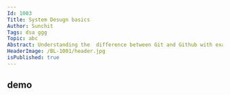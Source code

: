 ```yaml
---
Id: 1003
Title: System Desugn basics
Author: Sunchit
Tags: dsa ggg
Topic: abc
Abstract: Understanding the  difference between Git and Github with examples and their main use cases or how they are helpful for the developers.
HeaderImage: /BL-1001/header.jpg
isPublished: true
---
```


## demo